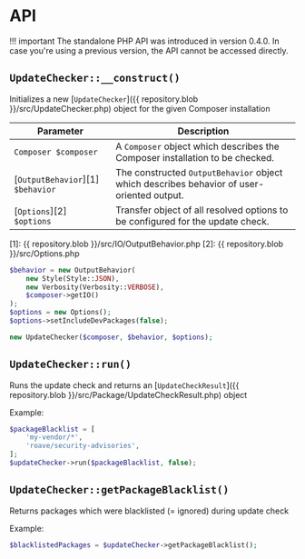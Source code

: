 # API

!!! important
    The standalone PHP API was introduced in version 0.4.0.
    In case you're using a previous version, the API cannot be accessed directly.

## `UpdateChecker::__construct()`

Initializes a new [`UpdateChecker`]({{ repository.blob }}/src/UpdateChecker.php)
object for the given Composer installation

| Parameter                         | Description                                                                    |
| --------------------------------- | ------------------------------------------------------------------------------ |
| `Composer $composer`              | A `Composer` object which describes the Composer installation to be checked.   |
| [`OutputBehavior`][1]` $behavior` | The constructed `OutputBehavior` object which describes behavior of user-oriented output.  |
| [`Options`][2]` $options`         | Transfer object of all resolved options to be configured for the update check. |

[1]: {{ repository.blob }}/src/IO/OutputBehavior.php
[2]: {{ repository.blob }}/src/Options.php

```php
$behavior = new OutputBehavior(
    new Style(Style::JSON),
    new Verbosity(Verbosity::VERBOSE),
    $composer->getIO()
);
$options = new Options();
$options->setIncludeDevPackages(false);

new UpdateChecker($composer, $behavior, $options);
```

## `UpdateChecker::run()`

Runs the update check and returns an
[`UpdateCheckResult`]({{ repository.blob }}/src/Package/UpdateCheckResult.php) object

Example:

```php
$packageBlacklist = [
    'my-vendor/*',
    'roave/security-advisories',
];
$updateChecker->run($packageBlacklist, false);
```

## `UpdateChecker::getPackageBlacklist()`

Returns packages which were blacklisted (= ignored) during update check

Example:

```php
$blacklistedPackages = $updateChecker->getPackageBlacklist();
```
